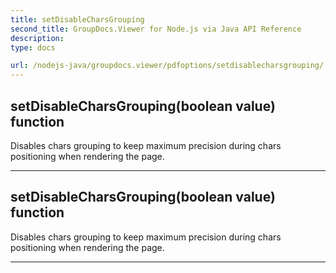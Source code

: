 ```yaml
---
title: setDisableCharsGrouping
second_title: GroupDocs.Viewer for Node.js via Java API Reference
description: 
type: docs

url: /nodejs-java/groupdocs.viewer/pdfoptions/setdisablecharsgrouping/
---
```


## setDisableCharsGrouping(boolean value)  function

 Disables chars grouping to keep maximum precision during chars positioning when rendering the page.
 


---


## setDisableCharsGrouping(boolean value)  function

 Disables chars grouping to keep maximum precision during chars positioning when rendering the page.
 


---


